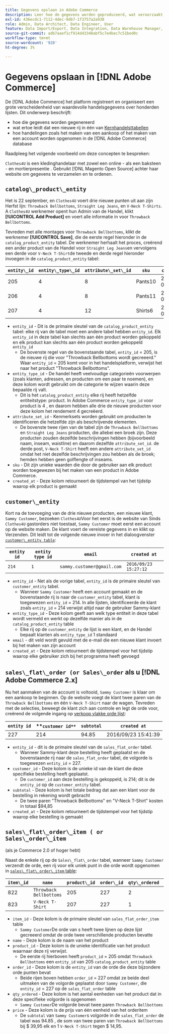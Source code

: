 ```yaml
---
title: Gegevens opslaan in Adobe Commerce
description: Leer hoe de gegevens worden geproduceerd, wat veroorzaakt dat een nieuwe rij wordt opgenomen, en hoe de acties in het gegevensbestand van Adobe Commerce worden geregistreerd.
exl-id: 436ecdc1-7112-4dec-9db7-1f3757a2a938
role: Admin, Data Architect, Data Engineer, User
feature: Data Import/Export, Data Integration, Data Warehouse Manager, Commerce Tables
source-git-commit: adb7aaef1cf914d43348abf5c7e4bec7c51bed0c
workflow-type: tm+mt
source-wordcount: '928'
ht-degree: 3%

---
```


# Gegevens opslaan in [!DNL Adobe Commerce]

De [!DNL Adobe Commerce] het platform registreert en organiseert een grote verscheidenheid van waardevolle handelsgegevens over honderden lijsten. Dit onderwerp beschrijft:

* hoe die gegevens worden gegenereerd
* wat ertoe leidt dat een nieuwe rij in één van [Kernhandelsttabellen](../data-warehouse-mgr/common-mage-tables.md)
* hoe handelingen zoals het maken van een aankoop of het maken van een account worden opgenomen in de [!DNL Adobe Commerce] database

Raadpleeg het volgende voorbeeld om deze concepten te bespreken:

`Clothes4U` is een kledinghandelaar met zowel een online - als een baksteen - en mortierpresentie . Gebruikt [!DNL Magento Open Source] achter haar website om gegevens te verzamelen en te ordenen.

## `catalog\_product\_entity`

Het is 22 september, en `Clothes4U` voert drie nieuwe punten uit aan zijn Herfst lijn: `Throwback Bellbottoms`, `Straight Leg Jeans`, en `V-Neck T-Shirts`. A `Clothes4U` werknemer opent hun Admin van de Handel, klikt **[!UICONTROL Add Product]** en voert alle informatie in voor `Throwback Bellbottoms`.

Tevreden met alle montages voor `Throwback Bellbottoms`, klikt de werknemer **[!UICONTROL Save]**, die de eerste regel hieronder in de `catalog_product_entity` tabel. De werknemer herhaalt het proces, creërend een ander product van de Handel voor `Straight Leg Jeans`en vervolgens een derde voor `V-Neck T-Shirt`de tweede en derde regel hieronder invoegen in de `catalog_product_entity` tabel:

| **`entity\_id`** | **`entity\_type\_id`** | **`attribute\_set\_id`** | **`sku`** | **`created\_at`** |
|---|---|---|---|---|
| 205 | 4 | 8 | Pants10 | 2016/09/22 09:15:43 |
| 206 | 4 | 8 | Pants11 | 2016/09/22 09:18:17 |
| 207 | 4 | 12 | Shirts6 | 2016/09/22 09:24:02 |

* `entity_id` - Dit is de primaire sleutel van de `catalog_product_entity` tabel: elke rij van de tabel moet een andere tabel hebben `entity_id`. Elk `entity_id` in deze tabel kan slechts aan één product worden gekoppeld en elk product kan slechts aan één product worden gekoppeld `entity_id`
   * De bovenste regel van de bovenstaande tabel, `entity_id` = 205, is de nieuwe rij die voor &quot;Throwback Bellbottoms wordt gecreeerd.&quot; Waar `entity_id` = 205 komt voor in het handelsplatform, verwijst het naar het product &quot;Throwback Bellbottoms&quot;.
* `entity_type_id` - De handel heeft veelvoudige categorieën voorwerpen (zoals klanten, adressen, en producten om een paar te noemen), en deze kolom wordt gebruikt om de categorie te wijzen waarin deze bepaalde rij valt.
   * Dit is het `catalog_product_entity` elke rij heeft hetzelfde entiteitstype: product. In Adobe Commerce `entity_type_id` voor product is 4 , en daarom hebben alle drie de nieuwe producten voor deze kolom het rendement 4 gecreëerd.
* `attribute_set_id` - Kenmerksets worden gebruikt om producten te identificeren die hetzelfde zijn als beschrijvende elementen.
   * De bovenste twee rijen van de tabel zijn de `Throwback Bellbottoms` en `Straight Leg Jeans` producten, die allebei een broek zijn. Deze producten zouden dezelfde beschrijvingen hebben (bijvoorbeeld naam, inseam, waistline) en daarom dezelfde `attribute_set_id`. de derde post, `V-Neck T-Shirt` heeft een andere `attribute_set_id` omdat het niet dezelfde beschrijvingen zou hebben als de broek; hemden hebben geen golflengte of inseams.
* `sku` - Dit zijn unieke waarden die door de gebruiker aan elk product worden toegewezen bij het maken van een product in Adobe Commerce.
* `created_at` - Deze kolom retourneert de tijdstempel van het tijdstip waarop elk product is gemaakt

## `customer\_entity`

Kort na de toevoeging van de drie nieuwe producten, een nieuwe klant, `Sammy Customer`, bezoeken `Clothes4U`Voor het eerst is de website van Sinds `Clothes4U` gastorders niet toestaat, `Sammy Customer` moet eerst een account op de website maken. De klant voert de vereiste gegevens in en klikt op Verzenden. Dit leidt tot de volgende nieuwe invoer in het dialoogvenster [`customer\_entity table`](../data-warehouse-mgr/cust-ent-table.md):

| **`entity id`** | **`entity type id`** | **`email`** | **`created at`** |
|---|---|---|---|
| `214` | `1` | `sammy.customer@gmail.com` | `2016/09/23 15:27:12` |

* `entity_id` - Net als de vorige tabel, `entity_id` is de primaire sleutel van `customer_entity` tabel.
   * Wanneer `Sammy Customer` heeft een account gemaakt en de bovenstaande rij is naar de `customer_entity` tabel, klant is toegewezen `entity_id` = 214. In alle lijsten, identificeerde de klant zoals `entity_id` = 214 verwijst altijd naar de gebruiker Sammy-klant
* `entity_type_id` - Deze kolom geeft aan welk type entiteit in deze tabel wordt vermeld en werkt op dezelfde manier als in de `catalog_product_entity` table
   * Elke rij op de `customer_entity` de lijst is een klant, en de Handel bepaalt klanten als `entity_type_id` 1 standaard
* `email` - dit veld wordt gevuld met de e-mail die een nieuwe klant invoert bij het maken van zijn account
* `created_at` - Deze kolom retourneert de tijdstempel voor het tijdstip waarop elke gebruiker zich bij het programma heeft gevoegd

## `sales\_flat\_order (or Sales\_order` als u [!DNL Adobe Commerce 2.x]

Nu het aanmaken van de account is voltooid, `Sammy Customer` is klaar om een aankoop te beginnen. Op de website voegt de klant twee paren van de `Throwback Bellbottoms` en één `V-Neck T-Shirt` naar de wagen. Tevreden met de selecties, beweegt de klant zich aan controle en legt de orde voor, creërend de volgende ingang op [verkoop vlakke orde lijst](../data-warehouse-mgr/sales-flat-order-table.md):

| **`entity id`** | **`customer id**` | **`subtotal`** | **`created at`** |
|---|---|---|---|
| 227 | 214 | 94.85 | 2016/09/23 15:41:39 |

* `entity_id` - dit is de primaire sleutel van de `sales_flat_order` tabel.
   * Wanneer Sammy-klant deze bestelling heeft geplaatst en de bovenstaande rij naar de `sales_flat_order` tabel, de volgorde is toegewezen `entity_id` = 227.
* `customer_id` - Deze kolom is de unieke id van de klant die deze specifieke bestelling heeft geplaatst.
   * De `customer_id` aan deze bestelling is gekoppeld, is 214; dit is de `entity_id` op de `customer_entity` tabel.
* `subtotal` - Deze kolom is het totale bedrag dat aan een klant voor de bestelling in rekening wordt gebracht
   * De twee paren &quot;Throwback Bellbottoms&quot; en &quot;V-Neck T-Shirt&quot; kosten in totaal $94,85
* `created_at` - Deze kolom retourneert de tijdstempel voor het tijdstip waarop elke bestelling is gemaakt

## `sales\_flat\_order\_item ( or Sales\_order\_item`

(als je Commerce 2.0 of hoger hebt)

Naast de enkele rij op de `Sales\_flat\_order` tabel, wanneer `Sammy Customer` verzendt de orde, een rij voor elk uniek punt in die orde wordt opgenomen in [`sales\_flat\_order\_item` table](../data-warehouse-mgr/sales-flat-order-item-table.md):

| **`item\_id`** | **`name`** | **`product\_id`** | **`order\_id`** | **`qty\_ordered`** | **`price`** |
|---|---|---|---|---|---|
| 822 | `Throwback Bellbottoms` | 205 | 227 | 2 | 39.95 |
| 823 | `V-Neck T-Shirt` | 207 | 227 | 1 | 14.95 |

* `item_id` - Deze kolom is de primaire sleutel van `sales_flat_order_item` table
   * `Sammy Customer`De orde van s heeft twee lijnen op deze lijst gecreeerd omdat de orde twee verschillende producten bevatte
* `name` - Deze kolom is de naam van het product
* `product_id` - Deze kolom is de unieke identificatie van het product waarnaar deze rij verwijst.
   * De eerste rij hierboven heeft `product_id` = 205 omdat `Throwback Bellbottoms` een `entity_id` van 205 `catalog_product_entity` table
* `order_id` - Deze kolom is de `entity_id` van de orde die deze bijzondere orde punten bevat
   * Beide rijen boven hebben `order_id` = 227 omdat ze beide deel uitmaken van de volgorde geplaatst door `Sammy Customer`, die `entity_id` = 227 op de `sales_flat_order` table
* `qty_ordered` - Deze kolom is het aantal eenheden van het product dat in deze specifieke volgorde is opgenomen
   * `Sammy Customer`De volgorde bevat twee paren `Throwback Bellbottoms`
* `price` - Deze kolom is de prijs van één eenheid van het orderitem
   * De `subtotal` van `Sammy Customer`s volgorde in de `sales_flat_order` de tabel was 94.85 , de som van twee paren van `Throwback Bellbottoms` bij $ 39,95 elk en 1 `V-Neck T-Shirt` tegen $ 14,95.
